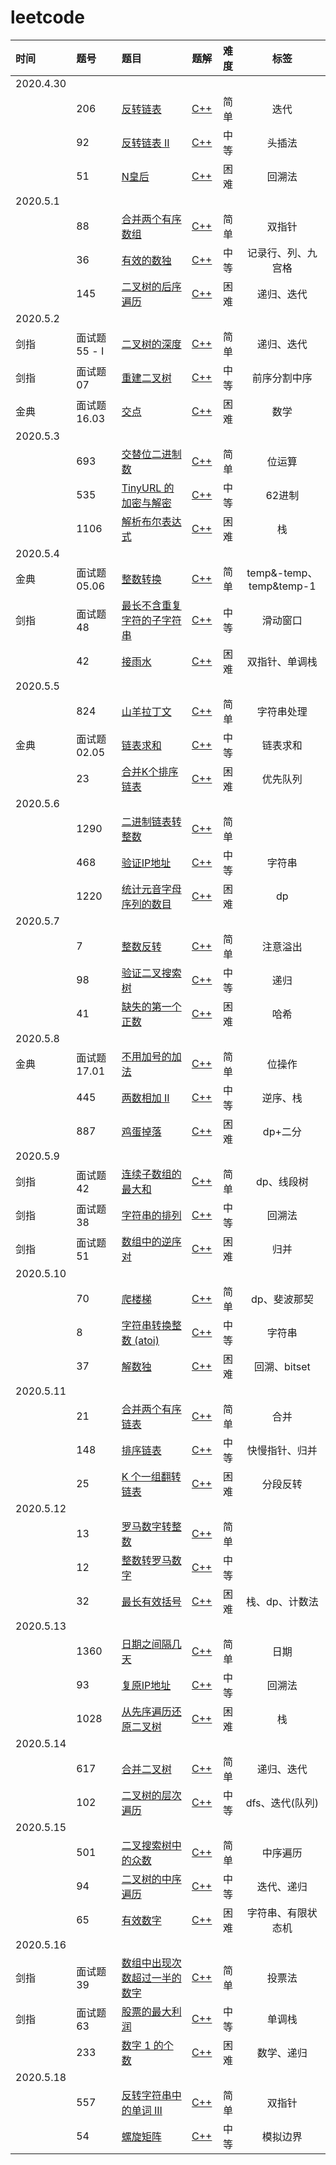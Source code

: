 # leetcode

|时间| 题号 | 题目 | 题解 | 难度 | 标签 |
|:----| :---- | :---- | :----: | :----:| :---: |
|2020.4.30|
| |206|[反转链表](https://leetcode-cn.com/problems/reverse-linked-list/)|[C++](./206_reverseList.cpp)|简单|迭代|
| |92|[反转链表 II](https://leetcode-cn.com/problems/reverse-linked-list-ii/)|[C++](./92_reverseBetween.cpp)|中等|头插法|
| |51|[N皇后](https://leetcode-cn.com/problems/n-queens/)|[C++](./51_solveNQueens.cpp)|困难|回溯法|
|2020.5.1|
| |88|[合并两个有序数组](https://leetcode-cn.com/problems/merge-sorted-array/)|[C++](./88_merge.cpp)|简单|双指针|
| |36|[有效的数独](https://leetcode-cn.com/problems/valid-sudoku/)|[C++](./36_isValidSudoku.cpp)|中等|记录行、列、九宫格|
| |145|[二叉树的后序遍历](https://leetcode-cn.com/problems/binary-tree-postorder-traversal/)|[C++](./145_postorderTraversal.cpp)|困难|递归、迭代|
|2020.5.2|
|剑指|面试题55 - I|[二叉树的深度](https://leetcode-cn.com/problems/er-cha-shu-de-shen-du-lcof/)|[C++](./jz-55-1_maxDepth.cpp)|简单|递归、迭代|
|剑指|面试题07|[重建二叉树](https://leetcode-cn.com/problems/zhong-jian-er-cha-shu-lcof/)|[C++](./jz-7_buildTree.cpp)|中等|前序分割中序|
|金典|面试题 16.03|[交点](https://leetcode-cn.com/problems/intersection-lcci/)|[C++](./jd-16.03_intersection.cpp)|困难|数学|
|2020.5.3|
| |693|[交替位二进制数](https://leetcode-cn.com/problems/binary-number-with-alternating-bits/)|[C++](./693_hasAlternatingBits.cpp)|简单|位运算|
| |535|[TinyURL 的加密与解密](https://leetcode-cn.com/problems/encode-and-decode-tinyurl/)|[C++](./535_TinyURL.cpp)|中等|62进制|
| |1106|[解析布尔表达式](https://leetcode-cn.com/problems/parsing-a-boolean-expression/)|[C++](./1106_parseBoolExpr.cpp)|困难|栈|
|2020.5.4|
|金典|面试题 05.06|[整数转换](https://leetcode-cn.com/problems/convert-integer-lcci/)|[C++](./jd-05.06_convertInteger.cpp)|简单|temp&-temp、temp&temp-1|
|剑指|面试题48|[最长不含重复字符的子字符串](https://leetcode-cn.com/problems/zui-chang-bu-han-zhong-fu-zi-fu-de-zi-zi-fu-chuan-lcof/)|[C++](./jz-48_lengthOfLongestSubstring.cpp)|中等|滑动窗口|
| |42|[接雨水](https://leetcode-cn.com/problems/trapping-rain-water/)|[C++](./42_trap.cpp)|困难|双指针、单调栈|
|2020.5.5|
| |824|[山羊拉丁文](https://leetcode-cn.com/problems/goat-latin/)|[C++](./824_toGoatLatin.cpp)|简单|字符串处理|
|金典|面试题 02.05|[链表求和](https://leetcode-cn.com/problems/sum-lists-lcci/)|[C++](./jd-02.05_addTwoNumbers.cpp)|中等|链表求和|
| |23|[合并K个排序链表](https://leetcode-cn.com/problems/merge-k-sorted-lists/)|[C++](./23_mergeKLists.cpp)|困难|优先队列|
|2020.5.6|
| |1290|[二进制链表转整数](https://leetcode-cn.com/problems/convert-binary-number-in-a-linked-list-to-integer/)|[C++](./1290_getDecimalValue.cpp)|简单||
| |468|[验证IP地址](https://leetcode-cn.com/problems/validate-ip-address/)|[C++](./468_validIPAddress.cpp)|中等|字符串|
| |1220|[统计元音字母序列的数目](https://leetcode-cn.com/problems/count-vowels-permutation/)|[C++](./1220_countVowelPermutation.cpp)|困难|dp|
|2020.5.7|
| |7|[整数反转](https://leetcode-cn.com/problems/reverse-integer/)|[C++](./7_reverse.cpp)|简单|注意溢出|
| |98|[验证二叉搜索树](https://leetcode-cn.com/problems/validate-binary-search-tree/)|[C++](./98_isValidBST.cpp)|中等|递归|
| |41|[缺失的第一个正数](https://leetcode-cn.com/problems/first-missing-positive/)|[C++](./41_firstMissingPositive.cpp)|困难|哈希|
|2020.5.8|
|金典|面试题 17.01|[不用加号的加法](https://leetcode-cn.com/problems/add-without-plus-lcci/)|[C++](./jd-17.01_add.cpp)|简单|位操作|
| |445|[两数相加 II](https://leetcode-cn.com/problems/add-two-numbers-ii/)|[C++](./445_addTwoNumbers.cpp)|中等|逆序、栈|
| |887|[鸡蛋掉落](https://leetcode-cn.com/problems/super-egg-drop/)|[C++](./887_superEggDrop.cpp)|困难|dp+二分|
|2020.5.9|
|剑指|面试题42|[连续子数组的最大和](https://leetcode-cn.com/problems/lian-xu-zi-shu-zu-de-zui-da-he-lcof/)|[C++](./jz-42_maxSubArray.cpp)|简单|dp、线段树|
|剑指|面试题38|[字符串的排列](https://leetcode-cn.com/problems/zi-fu-chuan-de-pai-lie-lcof/)|[C++](./jz-38_permutation.cpp)|中等|回溯法|
|剑指|面试题51|[数组中的逆序对](https://leetcode-cn.com/problems/shu-zu-zhong-de-ni-xu-dui-lcof/)|[C++](./jz-51_reversePairs.cpp)|困难|归并|
|2020.5.10|
| |70|[爬楼梯](https://leetcode-cn.com/problems/climbing-stairs/)|[C++](./70_climbStairs.cpp)|简单|dp、斐波那契|
| |8|[字符串转换整数 (atoi)](https://leetcode-cn.com/problems/string-to-integer-atoi/)|[C++](./8_myAtoi.cpp)|中等|字符串|
| |37|[解数独](https://leetcode-cn.com/problems/sudoku-solver/)|[C++](./37_solveSudoku.cpp)|困难|回溯、bitset|
|2020.5.11|
| |21|[合并两个有序链表](https://leetcode-cn.com/problems/merge-two-sorted-lists/)|[C++](./21_mergeTwoLists.cpp)|简单|合并|
| |148|[排序链表](https://leetcode-cn.com/problems/sort-list/)|[C++](./148_sortList.cpp)|中等|快慢指针、归并|
| |25|[K 个一组翻转链表](https://leetcode-cn.com/problems/reverse-nodes-in-k-group/)|[C++](./25_reverseKGroup.cpp)|困难|分段反转|
|2020.5.12|
| |13|[罗马数字转整数](https://leetcode-cn.com/problems/roman-to-integer/)|[C++](./13_romanToInt.cpp)|简单||
| |12|[整数转罗马数字](https://leetcode-cn.com/problems/integer-to-roman/)|[C++](./12_intToRoman.cpp)|中等||
| |32|[最长有效括号](https://leetcode-cn.com/problems/longest-valid-parentheses/)|[C++](./32_longestValidParentheses.cpp)|困难|栈、dp、计数法|
|2020.5.13|
| |1360|[日期之间隔几天](https://leetcode-cn.com/problems/number-of-days-between-two-dates/)|[C++](./1360_daysBetweenDates.cpp)|简单|日期|
| |93|[复原IP地址](https://leetcode-cn.com/problems/restore-ip-addresses/)|[C++](./93_restoreIpAddresses.cpp)|中等|回溯法|
| |1028|[从先序遍历还原二叉树](https://leetcode-cn.com/problems/recover-a-tree-from-preorder-traversal/)|[C++](./1028_recoverFromPreorder.cpp)|困难|栈|
|2020.5.14|
| |617|[合并二叉树](https://leetcode-cn.com/problems/merge-two-binary-trees/)|[C++](./617_mergeTrees.cpp)|简单|递归、迭代|
| |102|[二叉树的层次遍历](https://leetcode-cn.com/problems/binary-tree-level-order-traversal/)|[C++](./102_levelOrder.cpp)|中等|dfs、迭代(队列)|
|2020.5.15|
| |501|[二叉搜索树中的众数](https://leetcode-cn.com/problems/find-mode-in-binary-search-tree/)|[C++](./501_findMode.cpp)|简单|中序遍历|
| |94|[二叉树的中序遍历](https://leetcode-cn.com/problems/binary-tree-inorder-traversal/)|[C++](./94_inorderTraversal.cpp)|中等|迭代、递归|
| |65|[有效数字](https://leetcode-cn.com/problems/valid-number/)|[C++](./65_isNumber.cpp)|困难|字符串、有限状态机|
|2020.5.16|
|剑指|面试题39|[数组中出现次数超过一半的数字](https://leetcode-cn.com/problems/shu-zu-zhong-chu-xian-ci-shu-chao-guo-yi-ban-de-shu-zi-lcof/)|[C++](./jz-39_majorityElement.cpp)|简单|投票法|
|剑指|面试题63|[股票的最大利润](https://leetcode-cn.com/problems/gu-piao-de-zui-da-li-run-lcof/)|[C++](./jz-63_maxProfit.cpp)|中等|单调栈|
| |233|[数字 1 的个数](https://leetcode-cn.com/problems/number-of-digit-one/)|[C++](./233_countDigitOne.cpp)|困难|数学、递归|
|2020.5.18|
| |557|[反转字符串中的单词 III](https://leetcode-cn.com/problems/reverse-words-in-a-string-iii/)|[C++](./557_reverseWords.cpp)|简单|双指针|
| |54|[螺旋矩阵](https://leetcode-cn.com/problems/spiral-matrix/)|[C++](./54_spiralOrder.cpp)|中等|模拟边界|
